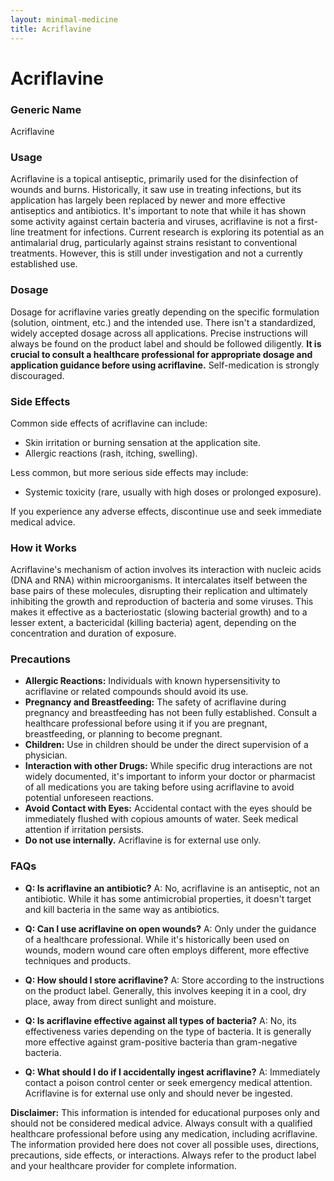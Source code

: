 ```yaml
---
layout: minimal-medicine
title: Acriflavine
---
```


# Acriflavine
### Generic Name
Acriflavine

### Usage
Acriflavine is a topical antiseptic, primarily used for the disinfection of wounds and burns. Historically, it saw use in treating infections, but its application has largely been replaced by newer and more effective antiseptics and antibiotics.  It's important to note that while it has shown some activity against certain bacteria and viruses, acriflavine is not a first-line treatment for infections. Current research is exploring its potential as an antimalarial drug, particularly against strains resistant to conventional treatments.  However, this is still under investigation and not a currently established use.

### Dosage
Dosage for acriflavine varies greatly depending on the specific formulation (solution, ointment, etc.) and the intended use.  There isn't a standardized, widely accepted dosage across all applications.  Precise instructions will always be found on the product label and should be followed diligently.  **It is crucial to consult a healthcare professional for appropriate dosage and application guidance before using acriflavine.**  Self-medication is strongly discouraged.

### Side Effects
Common side effects of acriflavine can include:

* Skin irritation or burning sensation at the application site.
* Allergic reactions (rash, itching, swelling).

Less common, but more serious side effects may include:

* Systemic toxicity (rare, usually with high doses or prolonged exposure).


If you experience any adverse effects, discontinue use and seek immediate medical advice.

### How it Works
Acriflavine's mechanism of action involves its interaction with nucleic acids (DNA and RNA) within microorganisms.  It intercalates itself between the base pairs of these molecules, disrupting their replication and ultimately inhibiting the growth and reproduction of bacteria and some viruses.  This makes it effective as a bacteriostatic (slowing bacterial growth) and to a lesser extent, a bactericidal (killing bacteria) agent, depending on the concentration and duration of exposure.

### Precautions
* **Allergic Reactions:** Individuals with known hypersensitivity to acriflavine or related compounds should avoid its use.
* **Pregnancy and Breastfeeding:** The safety of acriflavine during pregnancy and breastfeeding has not been fully established. Consult a healthcare professional before using it if you are pregnant, breastfeeding, or planning to become pregnant.
* **Children:** Use in children should be under the direct supervision of a physician.
* **Interaction with other Drugs:** While specific drug interactions are not widely documented, it's important to inform your doctor or pharmacist of all medications you are taking before using acriflavine to avoid potential unforeseen reactions.
* **Avoid Contact with Eyes:**  Accidental contact with the eyes should be immediately flushed with copious amounts of water. Seek medical attention if irritation persists.
* **Do not use internally.** Acriflavine is for external use only.


### FAQs
* **Q: Is acriflavine an antibiotic?** A: No, acriflavine is an antiseptic, not an antibiotic. While it has some antimicrobial properties, it doesn't target and kill bacteria in the same way as antibiotics.

* **Q: Can I use acriflavine on open wounds?** A:  Only under the guidance of a healthcare professional.  While it's historically been used on wounds, modern wound care often employs different, more effective techniques and products.

* **Q: How should I store acriflavine?** A: Store according to the instructions on the product label.  Generally, this involves keeping it in a cool, dry place, away from direct sunlight and moisture.

* **Q:  Is acriflavine effective against all types of bacteria?** A: No, its effectiveness varies depending on the type of bacteria. It is generally more effective against gram-positive bacteria than gram-negative bacteria.

* **Q: What should I do if I accidentally ingest acriflavine?** A:  Immediately contact a poison control center or seek emergency medical attention.  Acriflavine is for external use only and should never be ingested.


**Disclaimer:** This information is intended for educational purposes only and should not be considered medical advice.  Always consult with a qualified healthcare professional before using any medication, including acriflavine. The information provided here does not cover all possible uses, directions, precautions, side effects, or interactions.  Always refer to the product label and your healthcare provider for complete information.
